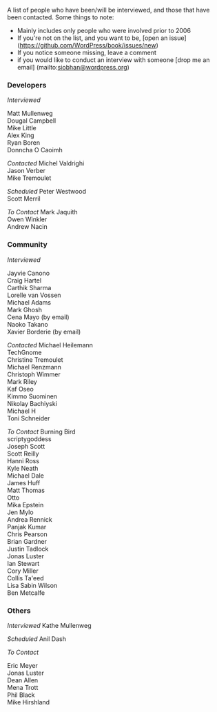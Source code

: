 A list of people who have been/will be interviewed, and those that have been contacted. Some things to note:
* Mainly includes only people who were involved prior to 2006
* If you're not on the list, and you want to be, [open an issue] (https://github.com/WordPress/book/issues/new) 
* If you notice someone missing, leave a comment
* if you would like to conduct an interview with someone [drop me an email] (mailto:siobhan@wordpress.org)

### Developers

_Interviewed_

Matt Mullenweg  
Dougal Campbell  
Mike Little  
Alex King  
Ryan Boren  
Donncha O Caoimh  

_Contacted_
Michel Valdrighi  
Jason Verber  
Mike Tremoulet  

_Scheduled_
Peter Westwood  
Scott Merril  

_To Contact_
Mark Jaquith  
Owen Winkler  
Andrew Nacin  

### Community

_Interviewed_

Jayvie Canono  
Craig Hartel  
Carthik Sharma  
Lorelle van Vossen  
Michael Adams  
Mark Ghosh  
Cena Mayo (by email)  
Naoko Takano  
Xavier Borderie (by email)  

_Contacted_
Michael Heilemann  
TechGnome  
Christine Tremoulet  
Michael Renzmann  
Christoph Wimmer  
Mark Riley  
Kaf Oseo  
Kimmo Suominen  
Nikolay Bachiyski  
Michael H  
Toni Schneider  

_To Contact_
Burning Bird  
scriptygoddess  
Joseph Scott  
Scott Reilly  
Hanni Ross  
Kyle Neath  
Michael Dale  
James Huff  
Matt Thomas  
Otto  
Mika Epstein  
Jen Mylo  
Andrea Rennick  
Panjak Kumar  
Chris Pearson  
Brian Gardner  
Justin Tadlock  
Jonas Luster  
Ian Stewart  
Cory Miller   
Collis Ta'eed  
Lisa Sabin Wilson  
Ben Metcalfe  

### Others

_Interviewed_
Kathe Mullenweg  

_Scheduled_
Anil Dash  

_To Contact_

Eric Meyer  
Jonas Luster  
Dean Allen  
Mena Trott  
Phil Black  
Mike Hirshland  
